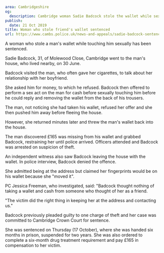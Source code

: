 ```yaml
area: Cambridgeshire
og:
  description: Cambridge woman Sadie Badcock stole the wallet while sexually touching the man
publish:
  date: 21 Oct 2019
title: Woman who stole friend's wallet sentenced
url: https://www.cambs.police.uk/news-and-appeals/sadie-badcock-sentencing-cambridge
```

A woman who stole a man's wallet while touching him sexually has been sentenced.

Sadie Badcock, 31, of Molewood Close, Cambridge went to the man's house, who lived nearby, on 30 June.

Badcock visited the man, who often gave her cigarettes, to talk about her relationship with her boyfriend.

She asked him for money, to which he refused. Badcock then offered to perform a sex act on the man for cash before sexually touching him before he could reply and removing the wallet from the back of his trousers.

The man, not noticing she had taken his wallet, refused her offer and she then pushed him away before fleeing the house.

However, she returned minutes later and threw the man's wallet back into the house.

The man discovered £165 was missing from his wallet and grabbed Badcock, restraining her until police arrived. Officers attended and Badcock was arrested on suspicion of theft.

An independent witness also saw Badcock leaving the house with the wallet. In police interview, Badcock denied the offence.

She admitted being at the address but claimed her fingerprints would be on his wallet because she "moved it".

PC Jessica Freeman, who investigated, said: "Badcock thought nothing of taking a wallet and cash from someone who thought of her as a friend.

"The victim did the right thing in keeping her at the address and contacting us."

Badcock previously pleaded guilty to one charge of theft and her case was committed to Cambridge Crown Court for sentence.

She was sentenced on Thursday (17 October), where she was handed six months in prison, suspended for two years. She was also ordered to complete a six-month drug treatment requirement and pay £165 in compensation to her victim.
